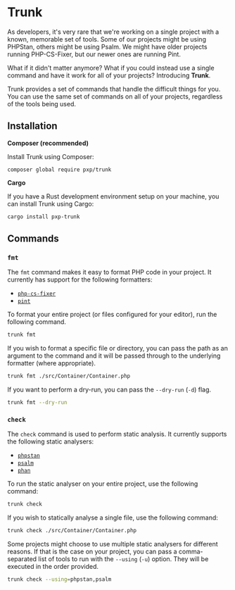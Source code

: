 # Trunk

As developers, it's very rare that we're working on a single project with a known, memorable set of tools. Some of our projects might be using PHPStan, others might be using Psalm. We might have older projects running PHP-CS-Fixer, but our newer ones are running Pint.

What if it didn't matter anymore? What if you could instead use a single command and have it work for all of your projects? Introducing **Trunk**.

Trunk provides a set of commands that handle the difficult things for you. You can use the same set of commands on all of your projects, regardless of the tools being used.

## Installation

**Composer (recommended)**

Install Trunk using Composer:

```
composer global require pxp/trunk
```

**Cargo**

If you have a Rust development environment setup on your machine, you can install Trunk using Cargo:

```sh
cargo install pxp-trunk
```

## Commands

### `fmt`

The `fmt` command makes it easy to format PHP code in your project. It currently has support for the following formatters:
* [`php-cs-fixer`](https://github.com/PHP-CS-Fixer/PHP-CS-Fixer)
* [`pint`](https://laravel.com/docs/11.x/pint)

To format your entire project (or files configured for your editor), run the following command.

```sh
trunk fmt
```

If you wish to format a specific file or directory, you can pass the path as an argument to the command and it will be passed through to the underlying formatter (where appropriate).

```sh
trunk fmt ./src/Container/Container.php
```

If you want to perform a dry-run, you can pass the `--dry-run` (`-d`) flag.

```sh
trunk fmt --dry-run
```

### `check`

The `check` command is used to perform static analysis. It currently supports the following static analysers:
* [`phpstan`](https://phpstan.org/)
* [`psalm`](https://psalm.dev/)
* [`phan`](https://github.com/phan/phan)

To run the static analyser on your entire project, use the following command:

```sh
trunk check
```

If you wish to statically analyse a single file, use the following command:

```sh
trunk check ./src/Container/Container.php
```

Some projects might choose to use multiple static analysers for different reasons. If that is the case on your project, you can pass a comma-separated list of tools to run with the `--using` (`-u`) option. They will be executed in the order provided.

```sh
trunk check --using=phpstan,psalm
```
